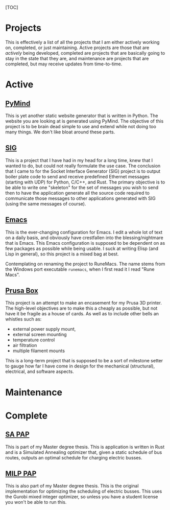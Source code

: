 <!-- :nav:projects: -->

[TOC]

# Projects
This is effectively a list of all the projects that I am either actively working on, completed, or just maintaining.
Active projects are those that are _actively_ being developed, completed are projects that are basically going to stay
in the state that they are, and maintenance are projects that are completed, but may receive updates from time-to-time.

# Active

## [PyMind](https://alexb7711.github.io/pymind/)
This is yet another static website generator that is written in Python. The website you are looking at is generated
using PyMind. The objective of this project is to be brain dead simple to use and extend while not doing too many
things. We don't like bloat around these parts.

## [SIG](https://github.com/alexb7711/SIG)
This is a project that I have had in my head for a long time, knew that I wanted to do, but could not really formulate
the use case. The conclusion that I came to for the Socket Interface Generator (SIG) project is to output boiler plate
code to send and receive predefined Ethernet messages (starting with UDP) for Python, C/C++, and Rust. The primary
objective is to be able to write one "skeleton" for the set of messages you wish to send then to have the application
generate all the source code required to communicate those messages to other applications generated with SIG (using the
same messages of course).

## [Emacs](https://github.com/alexb7711/emacs)
This is the ever-changing configuration for Emacs. I edit a whole lot of text on a daily basis, and obviously have
crestfallen into the blessing/nightmare that is Emacs. This Emacs configuration is supposed to be dependent on as few
packages as possible while being usable. I suck at writing Elisp (and Lisp in general), so this project is a mixed bag
at best.

Contemplating on renaming the project to RuneMacs. The name stems from the Windows port executable `runemacs`, when I
first read it I read "Rune Macs".

## [Prusa Box](prusa-box.md)
This project is an attempt to make an encasement for my Prusa 3D printer. The high-level objectives are to make this a
cheaply as possible, but not have it be fragile as a house of cards. As well as to include other bells an whistles such
as:

- external power supply mount,
- external screen mounting
- temperature control
- air filtration
- multiple filament mounts

This is a long-term project that is supposed to be a sort of milestone setter to gauge how far I have come in design for
the mechanical (structural), electrical, and software aspects.

# Maintenance

# Complete

## [SA PAP](https://github.com/alexb7711/sa-pap)
This is part of my Master degree thesis. This is application is written in Rust and is a Simulated Annealing optimizer
that, given a static schedule of bus routes, outputs an optimal schedule for charging electric busses.

## [MILP PAP](https://github.com/alexb7711/milp-pap)
This is also part of my Master degree thesis. This is the original implementation for optimizing the scheduling of
electric busses. This uses the Gurobi mixed integer optimizer, so unless you have a student license you won't be able to
run this.
